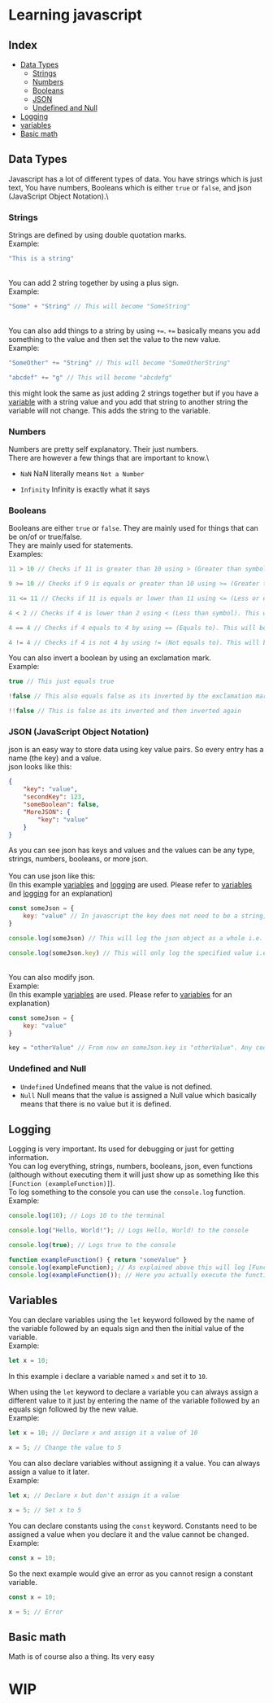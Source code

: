 # Learning javascript
## Index
- [Data Types](#data-types)
    - [Strings](#strings)
    - [Numbers](#numbers)
    - [Booleans](#booleans)
    - [JSON](#json-javascript-object-notation)
    - [Undefined and Null](#undefined-and-null)
- [Logging](#logging)
- [variables](#variables)
- [Basic math](#basic-math)


## Data Types
Javascript has a lot of different types of data. You have strings which is just text, You have numbers, Booleans which is either `true` or `false`, and json (JavaScript Object Notation).\

### Strings
Strings are defined by using double quotation marks.\
Example:
```js
"This is a string"
```
\
You can add 2 string together by using a plus sign.\
Example:
```js
"Some" + "String" // This will become "SomeString"
```
\
You can also add things to a string by using `+=`. `+=` basically means you add something to the value and then set the value to the new value.\
Example:
```js
"SomeOther" += "String" // This will become "SomeOtherString"

"abcdef" += "g" // This will become "abcdefg"
```
this might look the same as just adding 2 strings together but if you have a [variable](#variables) with a string value and you add that string to another string the variable will not change. This adds the string to the variable.

### Numbers
Numbers are pretty self explanatory. Their just numbers.\
There are however a few things that are important to know.\

- `NaN` NaN literally means `Not a Number`

- `Infinity` Infinity is exactly what it says

### Booleans
Booleans are either `true` or `false`. They are mainly used for things that can be on/of or true/false.\
They are mainly used for statements.\
Examples:
```js
11 > 10 // Checks if 11 is greater than 10 using > (Greater than symbol). This will be true as 11 is bigger than 10

9 >= 10 // Checks if 9 is equals or greater than 10 using >= (Greater than or equals to symbol). This will be false as 9 is not 10 nor greater than 10

11 <= 11 // Checks if 11 is equals or lower than 11 using <= (Less or equals to symbol). This will be true as 11 equals to 11

4 < 2 // Checks if 4 is lower than 2 using < (Less than symbol). This will be false as 4 is greater than 2tInfinity

4 == 4 // Checks if 4 equals to 4 by using == (Equals to). This will be true as 4 equals to 4

4 != 4 // Checks if 4 is not 4 by using != (Not equals to). This will be false as 4 equals to 4
```
You can also invert a boolean by using an exclamation mark.\
Example:
```js
true // This just equals true

!false // This also equals false as its inverted by the exclamation mark

!!false // This is false as its inverted and then inverted again
```

### JSON (JavaScript Object Notation)

json is an easy way to store data using key value pairs. So every entry has a name (the key) and a value.\
json looks like this:
```json
{
    "key": "value",
    "secondKey": 123,
    "someBoolean": false,
    "MoreJSON": {
        "key": "value"
    }
}
```
As you can see json has keys and values and the values can be any type, strings, numbers, booleans, or more json.\
\
You can use json like this:\
(In this example [variables](#variables) and [logging](#logging) are used. Please refer to [variables](#variables) and [logging](#logging) for an explanation)
```js
const someJson = {
    key: "value" // In javascript the key does not need to be a string, in .json files the keys do need to be a string. .json files also cannot have comments like this
}

console.log(someJson) // This will log the json object as a whole i.e. {key: "value"}

console.log(someJson.key) // This will only log the specified value i.e. "value"
```
\
You can also modify json.\
Example:\
(In this example [variables](#variables) are used. Please refer to [variables](#variables) for an explanation)
```js
const someJson = {
    key: "value"
}

key = "otherValue" // From now on someJson.key is "otherValue". Any code before this still sees someJson.key as "value", everything after this will see it as "otherValue"
```

### Undefined and Null
- `Undefined` Undefined means that the value is not defined.
- `Null` Null means that the value is assigned a Null value which basically means that there is no value but it is defined.

## Logging
Logging is very important. Its used for debugging or just for getting information.\
You can log everything, strings, numbers, booleans, json, even functions (although without executing them it will just show up as something like this `[Function (exampleFunction)]`).\
To log something to the console you can use the `console.log` function.\
Example:
```js
console.log(10); // Logs 10 to the terminal

console.log("Hello, World!"); // Logs Hello, World! to the console

console.log(true); // Logs true to the console

function exampleFunction() { return "someValue" }
console.log(exampleFunction); // As explained above this will log [Function (exampleFunction)]
console.log(exampleFunction()); // Here you actually execute the function and this logs someValue as the function returns the string "someValue"
```

## Variables
You can declare variables using the `let` keyword followed by the name of the variable followed by an equals sign and then the initial value of the variable.\
Example:
```js
let x = 10;
```
In this example i declare a variable named `x` and set it to `10`.

When using the `let` keyword to declare a variable you can always assign a different value to it just by entering the name of the variable followed by an equals sign followed by the new value.\
Example:
```js
let x = 10; // Declare x and assign it a value of 10

x = 5; // Change the value to 5
```

You can also declare variables without assigning it a value. You can always assign a value to it later.\
Example:
```js
let x; // Declare x but don't assign it a value

x = 5; // Set x to 5
```

You can declare constants using the `const` keyword. Constants need to be assigned a value when you declare it and the value cannot be changed.\
Example:
```js
const x = 10;
```

So the next example would give an error as you cannot resign a constant variable.
```js
const x = 10;

x = 5; // Error
```

## Basic math
Math is of course also a thing. Its very easy
# **WIP**
